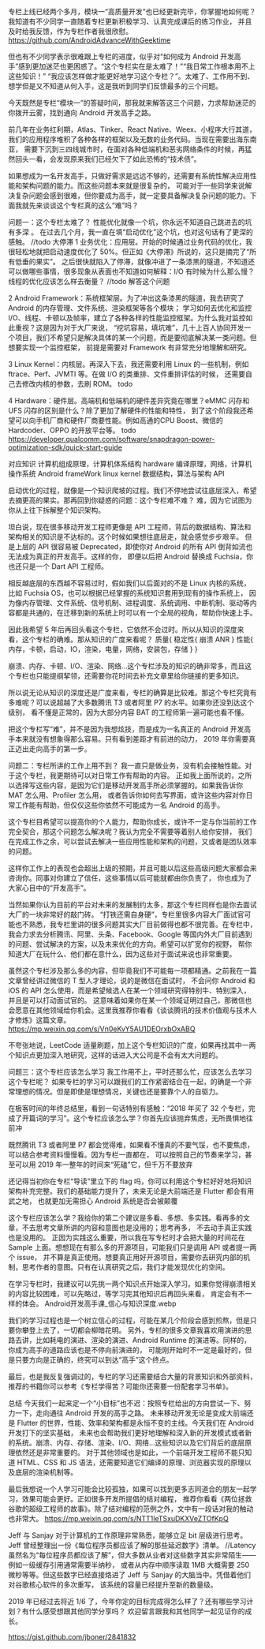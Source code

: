 
专栏上线已经两个多月，模块一“高质量开发”也已经更新完毕，你掌握地如何呢？我知道有不少同学一直随着专栏更新积极学习、认真完成课后的练习作业，
并且及时给我反馈，作为专栏作者我很欣慰。
https://github.com/AndroidAdvanceWithGeektime

但也有不少同学表示很难跟上专栏的进度，似乎对“如何成为 Android 开发高手”感到更加迷茫也更困惑了。“这个专栏实在是太难了！”“我日常工作根本用不上这些知识！”
“我应该怎样做才能更好地学习这个专栏？”。太难了、工作用不到、想学但是又不知道从何入手，这是我听到同学们反馈最多的三个问题。

今天既然是专栏“模块一”的答疑时间，那我就来解答这三个问题，力求帮助迷茫的你拨开云雾，找到通向 Android 开发高手之路。

前几年在业务红利期，Atlas、Tinker、React Native、Weex、小程序大行其道，我们的应用程序堆积了各种各样的框架以及无数的业务代码。当现在需要出海东南亚，
需要下沉到三四线城市时，在面对各种低端机和恶劣网络条件的时候，再猛然回头一看，会发现原来我们已经欠下了如此恐怖的“技术债”。

如果想成为一名开发高手，只做好需求是远远不够的，还需要有系统性解决应用性能和架构问题的能力。而这些问题本来就是很复杂的，
可能对于一些同学来说解决复杂问题会感到很难，但你要成为高手，就一定要具备解决复杂问题的能力。下面我就先来谈谈这个专栏真的这么“难”吗？

问题一：这个专栏太难了？
  性能优化就像一个坑，你永远不知道自己跳进去的坑有多深 。
在过去几个月，我一直在填“启动优化”这个坑，也对这句话有了更深的感触。   //todo 大停滞
1 业务优化：应用层。开始的时候通过业务代码的优化，我很轻松地就把启动速度优化了 50%。但正如《大停滞》所说的，这只是摘完了“所有低垂的果实”。
之后很快就陷入了停滞，就像冲进了一条漆黑的隧道，不知道还可以做哪些事情，很多现象从表面也不知道如何解释：I/O 有时候为什么那么慢？
线程的优化应该怎么样去衡量？  //todo 解答这个问题

2 Android Framework：系统框架层。为了冲出这条漆黑的隧道，我去研究了 Android 的内存管理、文件系统、渲染框架等各个模块；
学习如何去优化和监控 I/O、线程、卡顿以及帧率，建立了各种各样的性能监控框架。为什么我对监控如此重视？这是因为对于大厂来说，
“挖坑容易，填坑难”，几十上百人协同开发一个项目，我们不希望只是解决具体的某一个问题，而是要彻底解决某一类问题。但想要实现一个监控框架，
前提是需要对 Framework 有非常充分地理解和研究。

3 Linux Kernel：内核层。再深入下去，我还需要利用 Linux 的一些机制，例如 ftrace、Perf、JVMTI 等。在做 I/O 的类重排、文件重排评估的时候，
还需要自己去修改内核的参数，去刷 ROM。  todo

4 Hardware：硬件层。高端机和低端机的硬件差异究竟在哪里？eMMC 闪存和 UFS 闪存的区别是什么？除了更加了解硬件的性能和特性，
到了这个阶段我还希望可以向手机厂商和硬件厂商要性能。例如高通的CPU Boost、微信的 Hardcoder、OPPO 的开放平台等。  todo
https://developer.qualcomm.com/software/snapdragon-power-optimization-sdk/quick-start-guide

对应知识
计算机组成原理，计算机体系结构   hardware
编译原理，网络，计算机操作系统   Android frameWork  linux kernel
数据结构，算法与架构           API

启动优化的过程，就像是一个知识爬坡的过程。我们不停地尝试往底层深入，希望去摘更高的果实。那再回到你疑惑的问题：这个专栏难不难？
难，因为它试图为你从上往下拆解整个知识架构。

坦白说，现在很多移动开发工程师更像是 API 工程师，背后的数据结构、算法和架构相关的知识是不达标的。这个时候如果想往底层走，就会感觉步步艰辛。
但是上层的 API 很容易被 Deprecated，即使你对 Android 的所有 API 倒背如流也无法成为真正的开发高手。这样的你，
即便以后把 Android 替换成 Fuchsia，你也还只是一个 Dart API 工程师。

相反越底层的东西越不容易过时，假如我们以后面对的不是 Linux 内核的系统，比如 Fuchsia OS，也可以根据已经掌握的系统知识套用到现有的操作系统上，
因为像内存管理、文件系统、信号机制、进程调度、系统调用、中断机制、驱动等内容都是共通的，在迁移到新的系统上时可以有一个全局的视角，帮助你快速上手。

因此我希望 5 年后再回头看这个专栏，它依然不会过时。所以从知识的深度来看，这个专栏的确难。那从知识的广度来看呢？
质量{
 稳定性{
   崩溃 ANR
 }
 性能{
   内存，卡顿，启动，IO，渲染，电量，网络，安装包，存储
 }
}

崩溃、内存、卡顿、I/O、渲染、网络…这个专栏涉及的知识的确非常多，而且这个专栏也只能提纲挈领，还需要你花时间去补充文章里给你链接的更多知识。

所以说无论从知识的深度还是广度来看，专栏的确算是比较难。那这个专栏究竟有多难呢？可以说超越了大多数腾讯 T3 或者阿里 P7 的水平。如果你还没到达这个级别，
看不懂是正常的，因为大部分内容 BAT 的工程师第一遍可能也看不懂。

把这个专栏写“难”，并不是因为我想炫技，而是成为一名真正的 Android 开发高手本来就没有想象得那么容易。只有看到差距才有前进的动力，
2019 年你需要真正迈出走向高手的第一步。

问题二：专栏所讲的工作上用不到？
  我一直只是做业务，没有机会接触性能。对于这个专栏，我更期待可以对日常工作有帮助的内容。
正如我上面所说的，之所以选择写这些内容，是因为它们是移动开发高手所必须掌握的。如果我告诉你 MAT 怎么用、Profiler 怎么用，
或者告诉你如何去写界面，或许这些内容对你日常工作能有帮助，但仅仅这些你依然不可能成为一名 Android 的高手。

这个专栏目希望可以提高你的个人能力，帮助你成长，或许不一定与你当前的工作完全契合，那这个问题怎么解决呢？我认为完全不需要等着别人给你安排，
我们在完成工作之余，可以尝试去解决一些应用性能和架构的问题，又或者是团队效率的问题。

这样你工作上的表现也会超出上级的预期，并且可能以后这些高级问题大家都会来咨询你。同事对你建立了信任，这些事情以后可能就都由你负责了，
你也成为了大家心目中的“开发高手”。

当然如果你认为目前的平台对未来的发展制约太多，那这个专栏同样也是你去面试大厂的一块非常好的敲门砖。
“打铁还需自身硬”，专栏里很多内容大厂面试官可能也不熟悉，我专栏里讲的很多问题其实大厂目前做得也都不很完善。在专栏中，
我会力求去分析腾讯、阿里、头条、Facebook、Google 等国内外大厂目前遇到的问题、尝试解决的方案，以及未来优化的方向。希望可以扩宽你的视野，
帮你知道大厂在玩什么、他们都在意什么，因为这些对于面试来说也非常重要。

虽然这个专栏涉及那么多的内容，但毕竟我们不可能每一项都精通。之前我在一篇文章曾经讲过微信的 T 型人才理论，说的是微信在面试时，
不会问你 Android 和 iOS 的 API 怎么使用，而是希望候选人在某一个领域研究得特别牛、特别深入，并且是可以打动面试官的。
这意味着如果你在某一个领域证明过自己，那微信也会愿意在其他领域给你机会。这里我推荐你看看《谈谈腾讯的技术价值观与技术人才修炼》这篇文章。
https://mp.weixin.qq.com/s/Vn0eKvY5AU1DEOrxbOxABQ

不夸张地说，LeetCode 适量刷题，加上这个专栏知识的广度，如果再找其中一两个知识点更加深入地研究，这样的话进入大公司是不会有太大问题的。

问题三：这个专栏应该怎么学习
我工作用不上，平时还那么忙，应该怎么去学习这个专栏呢？
如果专栏的学习可以跟我们的工作紧密结合在一起，的确是一个非常理想的情况。但是即使是理想情况，关键也还是要靠个人的自驱力。

在极客时间的年终总结里，看到一句话特别有感触：“2018 年买了 32 个专栏，完成了开篇词的学习”。这个专栏应该怎么学？你首先应该抛弃焦虑，无所畏惧地往前冲

既然腾讯 T3 或者阿里 P7 都会觉得难，如果看不懂真的不要气馁，也不要焦虑，可以结合参考资料慢慢看。因为专栏一直都在，
可以按照自己的节奏来学习，甚至可以用 2019 年一整年的时间来“死磕”它，但千万不要放弃

还记得当初你在专栏“导读”里立下的 flag 吗，你可以利用这个专栏好好地将知识架构补充完整。我们的基础能力提升了，未来无论是大前端还是 Flutter 都会有用武之地，
也就更加无需担心 Android 系统是否会被颠覆

这个专栏应该怎么学？我给你的第二个建议是多看、多想、多实践。看再多的文章，不去思考文章所讲的内容和意图也是没用的；思考再多，
不去动手真正实践也是没用的。
正因为实践这么重要，所以我在写专栏时才会把大量的时间花在 Sample 上面。想想现在有那么多的开源项目，可能我们只是调用 API 或者提一两个 issue，
并不算是真正使用。想要真正用好开源项目，需要你去研究内部的机制，思考作者的意图。只有在认真研究之后，我们才能发现优化的空间。

在学习专栏时，我建议可以先挑一两个知识点开始深入学习。如果你觉得崩溃相关的内容比较困难，可以先略过，等学习完其他知识后再回头来看，
肯定会有不一样的体会。
Android开发高手课_信心与知识深度.webp

我们的学习过程也是一个树立信心的过程，可能在某几个阶段会感到煎熬，但是只要你攀登上去了，一切都会柳暗花明。
另外，专栏的很多文章我喜欢用演进的思路去讲，比如耗电的演进、渲染的演进、Android Runtime 的演进等。同样的，你成为高手的道路应该也是不停向前演进的，
可能刚开始时不一定是最好的，但是只要方向是正确的，终究可以到达“高手”这个终点。

最后，也是我反复强调过的，专栏的学习还需要结合大量的背景知识和外部资料，推荐的书籍你可以参考《专栏学得苦？可能你还需要一份配套学习书单》。

总结
今天我们一起来定一个“小目标”也不迟：按照专栏给出的方向尝试一下、努力一下，走向通往 Android 开发的高手之路。
未来移动开发无论是变成大前端还是 Flutter 的世界，性能、效率和架构都是永恒不变的主线。今天我们在 Android 开发打下的坚实基础，
未来也会帮助我们更好地理解和深入新的开发模式或者新的系统。崩溃、内存、存储、渲染、I/O、网络…这些知识以及它们背后的底层原理依然还是非常重要的。
对于其他领域也是如此，一个前端开发工程师不能只知道 HTML、CSS 和 JS 语法，还需要知道它们编译的原理、浏览器实现的原理以及底层的渲染机制等。

最后我想说一个人学习可能会比较孤独，如果可以找到更多志同道合的朋友一起学习，效果可能会更好。正如很多开发所提倡的结对编程，
推荐你看看《两位拯救谷歌的超级工程师的故事》。除了结对编程的范例之外，文中有一段话对我的触动也非常大。
https://mp.weixin.qq.com/s/NTT1leTSxuDKXVeZTOfKpQ

Jeff 与 Sanjay 对于计算机的工作原理非常熟悉，能够立足 bit 层级进行思考。Jeff 曾经整理出一份《每位程序员都应该了解的那些延迟数字》清单。
//Latency
虽然名为“每位程序员都应该了解”，但大多数从业者对这些数字其实非常陌生——例如一级缓存引用通常需要半纳秒，
或者从内存中顺序读取 1MB 大概需要 250 微秒等等。但这些数字已经直接烙进了 Jeff 与 Sanjay 的大脑当中。凭借着他们对谷歌核心软件的多次重写，
该系统的容量已经提升至新的数量级。

2019 年已经过去将近 1/6 了，今年你定的目标完成得怎么样了？还有哪些学习计划？有什么感受想跟其他同学分享吗？
欢迎留言跟我和其他同学一起见证你的成长。

https://gist.github.com/jboner/2841832